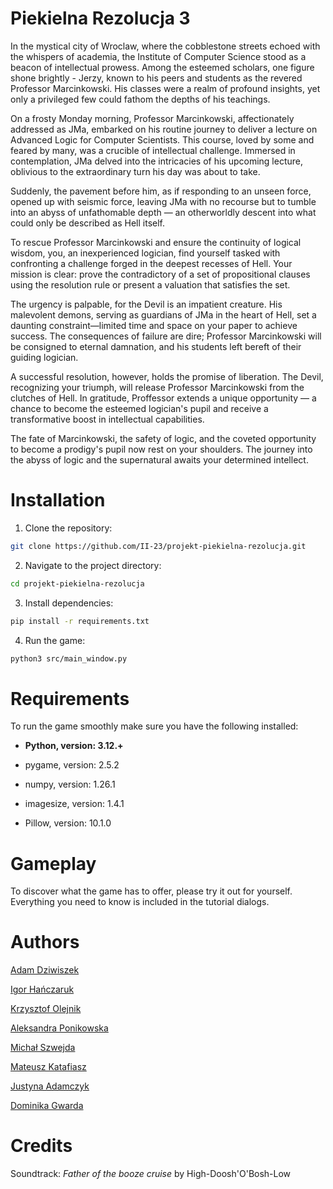 # Piekielna Rezolucja 3

In the mystical city of Wroclaw, where the cobblestone streets echoed with the whispers of academia, the Institute of Computer Science stood as a beacon of intellectual prowess. Among the esteemed scholars, one figure shone brightly - Jerzy, known to his peers and students as the revered Professor Marcinkowski. His classes were a realm of profound insights, yet only a privileged few could fathom the depths of his teachings.

On a frosty Monday morning, Professor Marcinkowski, affectionately addressed as JMa, embarked on his routine journey to deliver a lecture on Advanced Logic for Computer Scientists. This course, loved by some and feared by many, was a crucible of intellectual challenge. Immersed in contemplation, JMa delved into the intricacies of his upcoming lecture, oblivious to the extraordinary turn his day was about to take.

Suddenly, the pavement before him, as if responding to an unseen force, opened up with seismic force, leaving JMa with no recourse but to tumble into an abyss of unfathomable depth — an otherworldly descent into what could only be described as Hell itself.

To rescue Professor Marcinkowski and ensure the continuity of logical wisdom, you, an inexperienced logician, find yourself tasked with confronting a challenge forged in the deepest recesses of Hell. Your mission is clear: prove the contradictory of a set of propositional clauses using the resolution rule or present a valuation that satisfies the set.

The urgency is palpable, for the Devil is an impatient creature. His malevolent demons, serving as guardians of JMa in the heart of Hell, set a daunting constraint—limited time and space on your paper to achieve success. The consequences of failure are dire; Professor Marcinkowski will be consigned to eternal damnation, and his students left bereft of their guiding logician.

A successful resolution, however, holds the promise of liberation. The Devil, recognizing your triumph, will release Professor Marcinkowski from the clutches of Hell. In gratitude, Proffessor extends a unique opportunity — a chance to become the esteemed logician's pupil and receive a transformative boost in intellectual capabilities.

The fate of Marcinkowski, the safety of logic, and the coveted opportunity to become a prodigy's pupil now rest on your shoulders. The journey into the abyss of logic and the supernatural awaits your determined intellect.


# Installation

1. Clone the repository:

```bash
git clone https://github.com/II-23/projekt-piekielna-rezolucja.git
```

2. Navigate to the project directory:

```bash 
cd projekt-piekielna-rezolucja
```

3. Install dependencies:

```bash
pip install -r requirements.txt
```

4. Run the game:

```bash
python3 src/main_window.py
```


# Requirements
To run the game smoothly make sure you have the following installed:

* **Python, version: 3.12.+**

* pygame, version: 2.5.2
* numpy, version: 1.26.1
* imagesize, version: 1.4.1
* Pillow, version: 10.1.0


# Gameplay
To discover what the game has to offer, please try it out for yourself. Everything you need to know is included in the tutorial dialogs.


# Authors

[Adam Dziwiszek](https://github.com/Adziwiszek)

[Igor Hańczaruk](https://github.com/szaranczuk)

[Krzysztof Olejnik](https://github.com/Krzychuo)

[Aleksandra Ponikowska](https://github.com/AleksandraPonikowska)

[Michał Szwejda](https://github.com/MichalSzwejda)

[Mateusz Katafiasz](https://github.com/matkat1)

[Justyna Adamczyk](https://github.com/o0something)

[Dominika Gwarda](https://github.com/domgwarda)


# Credits

Soundtrack: *Father of the booze cruise* by High-Doosh'O'Bosh-Low
